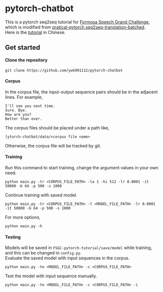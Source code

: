 # pytorch-chatbot
This is a pytorch seq2seq tutorial for [Formosa Speech Grand Challenge](https://fgc.stpi.narl.org.tw/activity/techai), which is modified from [pratical-pytorch seq2seq-translation-batched](https://github.com/spro/practical-pytorch/blob/master/seq2seq-translation/seq2seq-translation-batched.ipynb).  
Here is the [tutorial](https://fgc.stpi.narl.org.tw/activity/videoDetail/4b1141305df38a7c015e194f22f8015b) in Chinese.

## Get started
#### Clone the repository
```
git clone https://github.com/ywk991112/pytorch-chatbot
```
#### Corpus
In the corpus file, the input-output sequence pairs should be in the adjacent lines. For example, 
```
I'll see you next time.
Sure. Bye.
How are you?
Better than ever.
```
The corpus files should be placed under a path like,
```
[ytorch-chatbot/data/<corpus file name>
```
Otherwise, the corpus file will be tracked by git.
#### Training
Run this command to start training, change the argument values in your own need.
```
python main.py -tr <CORPUS_FILE_PATH> -la 1 -hi 512 -lr 0.0001 -it 50000 -b 64 -p 500 -s 1000
```
Continue training with saved model.
```
python main.py -tr <CORPUS_FILE_PATH> -l <MODEL_FILE_PATH> -lr 0.0001 -it 50000 -b 64 -p 500 -s 1000
```
For more options,
```
python main.py -h
```
#### Testing
Models will be saved in `FSGC-pytorch-tutorial/save/model` while training, and this can be changed in `config.py`.  
Evaluate the saved model with input sequences in the corpus.
```
python main.py -te <MODEL_FILE_PATH> -c <CORPUS_FILE_PATH>
```
Test the model with input sequence manually.
```
python main.py -te <MODEL_FILE_PATH> -c <CORPUS_FILE_PATH> -i
```
